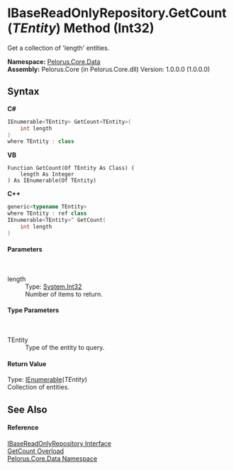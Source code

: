 # IBaseReadOnlyRepository.GetCount(*TEntity*) Method (Int32)
 

Get a collection of 'length' entities.

**Namespace:**&nbsp;<a href="E27DB326">Pelorus.Core.Data</a><br />**Assembly:**&nbsp;Pelorus.Core (in Pelorus.Core.dll) Version: 1.0.0.0 (1.0.0.0)

## Syntax

**C#**<br />
``` C#
IEnumerable<TEntity> GetCount<TEntity>(
	int length
)
where TEntity : class

```

**VB**<br />
``` VB
Function GetCount(Of TEntity As Class) ( 
	length As Integer
) As IEnumerable(Of TEntity)
```

**C++**<br />
``` C++
generic<typename TEntity>
where TEntity : ref class
IEnumerable<TEntity>^ GetCount(
	int length
)
```


#### Parameters
&nbsp;<dl><dt>length</dt><dd>Type: <a href="http://msdn2.microsoft.com/en-us/library/td2s409d" target="_blank">System.Int32</a><br />Number of items to return.</dd></dl>

#### Type Parameters
&nbsp;<dl><dt>TEntity</dt><dd>Type of the entity to query.</dd></dl>

#### Return Value
Type: <a href="http://msdn2.microsoft.com/en-us/library/9eekhta0" target="_blank">IEnumerable</a>(*TEntity*)<br />Collection of entities.

## See Also


#### Reference
<a href="E4B31551">IBaseReadOnlyRepository Interface</a><br /><a href="F6AD8877">GetCount Overload</a><br /><a href="E27DB326">Pelorus.Core.Data Namespace</a><br />